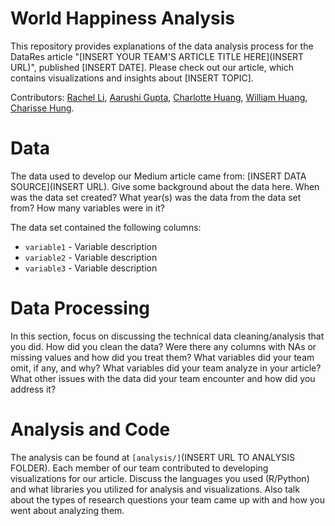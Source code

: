 # World Happiness Analysis

This repository provides explanations of the data analysis process for the DataRes article "[INSERT YOUR TEAM'S ARTICLE TITLE HERE](INSERT URL)", published [INSERT DATE]. Please check out our article, which contains visualizations and insights about [INSERT TOPIC].

Contributors: [Rachel Li](https://github.com/rachelli99), [Aarushi Gupta](https://github.com/gupta-aarushi), [Charlotte Huang](https://github.com/charlotte0408), 
[William Huang](https://github.com/whuang37), [Charisse Hung](https://github.com/charissehung).

# Data
The data used to develop our Medium article came from: [INSERT DATA SOURCE](INSERT URL). Give some background about the data here. When was the data set created? What year(s) was the data from the data set from? How many variables were in it?

The data set contained the following columns:
* `variable1` - Variable description
* `variable2` - Variable description
* `variable3` - Variable description

# Data Processing
In this section, focus on discussing the technical data cleaning/analysis that you did. How did you clean the data? Were there any columns with NAs or missing values and how did you treat them? What variables did your team omit, if any, and why? What variables did your team analyze in your article? What other issues with the data did your team encounter and how did you address it?

# Analysis and Code
The analysis can be found at `[analysis/]`(INSERT URL TO ANALYSIS FOLDER). Each member of our team contributed to developing visualizations for our article. Discuss the languages you used (R/Python) and what libraries you utilized for analysis and visualizations. Also talk about the types of research questions your team came up with and how you went about analyzing them.




